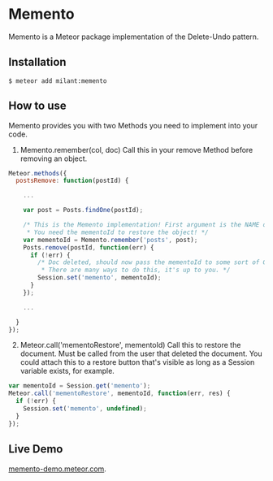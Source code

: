 Memento
=========================

Memento is a Meteor package implementation of the Delete-Undo pattern.

## Installation

```
$ meteor add milant:memento
```

## How to use

Memento provides you with two Methods you need to implement into your code.

1. Memento.remember(col, doc)
Call this in your remove Method before removing an object.
```js
Meteor.methods({
  postsRemove: function(postId) {

    ...

    var post = Posts.findOne(postId);

    /* This is the Memento implementation! First argument is the NAME of the documents collection.
     * You need the mementoId to restore the object! */
    var mementoId = Memento.remember('posts', post);
    Posts.remove(postId, function(err) {
      if (!err) {
        /* Doc deleted, should now pass the mementoId to some sort of GUI.
         * There are many ways to do this, it's up to you. */
        Session.set('memento', mementoId);
      }
    });

    ...

  }
});
```

2. Meteor.call('mementoRestore', mementoId)
Call this to restore the document. Must be called from the user that deleted the document.
You could attach this to a restore button that's visible as long as a Session variable exists, for example.
```js
var mementoId = Session.get('memento');
Meteor.call('mementoRestore', mementoId, function(err, res) {
  if (!err) {
    Session.set('memento', undefined);
  }
});
```

## Live Demo

[memento-demo.meteor.com](http://memento-demo.meteor.com/).

